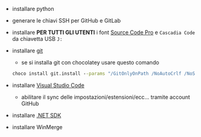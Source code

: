 - installare python

- generare le chiavi SSH per GitHub e GitLab

- installare **PER TUTTI GLI UTENTI** i font [Source Code Pro](https://fonts.google.com/specimen/Source+Code+Pro) e `Cascadia Code` da chiavetta USB `J:`

- installare [git](https://git-scm.com/download/win)
  - se si installa git con chocolatey usare questo comando
  ```bat
  choco install git.install --params "/GitOnlyOnPath /NoAutoCrlf /NoShellIntegration /NoGuiHereIntegration /NoShellHereIntegration /SChannel"
  ```

- installare [Visual Studio Code](https://code.visualstudio.com/)
  - abilitare il sync delle impostazioni/estensioni/ecc... tramite account GitHub

- installare [.NET SDK](https://dotnet.microsoft.com/download/dotnet/)

- installare WinMerge
